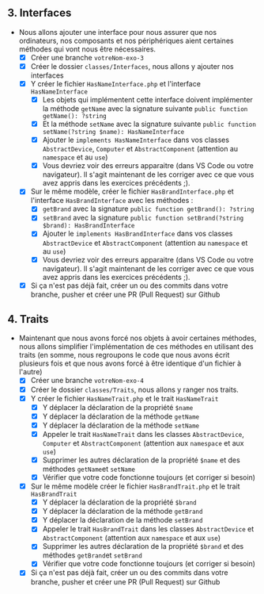 ## 3. Interfaces

- Nous allons ajouter une interface pour nous assurer que nos ordinateurs, nos composants et nos périphériques aient certaines méthodes qui vont nous être nécessaires.
  - [X] Créer une branche `votreNom-exo-3`
  - [X] Créer le dossier `classes/Interfaces`, nous allons y ajouter nos interfaces
  - [X] Y créer le fichier `HasNameInterface.php` et l'interface `HasNameInterface`
    - [X] Les objets qui implémentent cette interface doivent implémenter la méthode `getName` avec la signature suivante `public function getName(): ?string`
    - [X] Et la méthode `setName` avec la signature suivante `public function setName(?string $name): HasNameInterface`
    - [X] Ajouter le `implements HasNameInterface` dans vos classes `AbstractDevice`, `Computer` et `AbstractComponent` (attention au `namespace` et au `use`)
    - [X] Vous devriez voir des erreurs apparaitre (dans VS Code ou votre navigateur). Il s'agit maintenant de les corriger avec ce que vous avez appris dans les exercices précédents ;).
    
  - [X] Sur le même modèle, créer le fichier `HasBrandInterface.php` et l'interface `HasBrandInterface` avec les méthodes :
    - [X] `getBrand` avec la signature `public function getBrand(): ?string`
    - [X] `setBrand` avec la signature `public function setBrand(?string $brand): HasBrandInterface`
    - [X] Ajouter le `implements HasBrandInterface` dans vos classes `AbstractDevice` et `AbstractComponent` (attention au `namespace` et au `use`)
    - [x] Vous devriez voir des erreurs apparaitre (dans VS Code ou votre navigateur). Il s'agit maintenant de les corriger avec ce que vous avez appris dans les exercices précédents ;).
    
  - [X] Si ça n'est pas déjà fait, créer un ou des commits dans votre branche, pusher et créer une PR (Pull Request) sur Github
  
## 4. Traits

- Maintenant que nous avons forcé nos objets à avoir certaines méthodes, nous allons simplifier l'implémentation de ces méthodes en utilisant des traits (en somme, nous regroupons le code que nous avons écrit plusieurs fois et que nous avons forcé à être identique d'un fichier à l'autre)
  - [X] Créer une branche `votreNom-exo-4`
  - [X] Créer le dossier `classes/Traits`, nous allons y ranger nos traits.
  - [X] Y créer le fichier `HasNameTrait.php` et le trait `HasNameTrait`
    - [X] Y déplacer la déclaration de la propriété `$name`
    - [X] Y déplacer la déclaration de la méthode `getName`
    - [X] Y déplacer la déclaration de la méthode `setName`
    - [X] Appeler le trait `HasNameTrait` dans les classes `AbstractDevice`, `Computer` et `AbstractComponent` (attention aux `namespace` et aux `use`)
    - [X] Supprimer les autres déclaration de la propriété `$name` et des méthodes `getName`et `setName`
    - [X] Vérifier que votre code fonctionne toujours (et corriger si besoin)
    
  - [X] Sur le même modèle créer le fichier `HasBrandTrait.php` et le trait `HasBrandTrait`
    - [X] Y déplacer la déclaration de la propriété `$brand`
    - [X] Y déplacer la déclaration de la méthode `getBrand`
    - [X] Y déplacer la déclaration de la méthode `setBrand`
    - [X] Appeler le trait `HasBrandTrait` dans les classes `AbstractDevice` et `AbstractComponent` (attention aux `namespace` et aux `use`)
    - [X] Supprimer les autres déclaration de la propriété `$brand` et des méthodes `getBrand`et `setBrand`
    - [X] Vérifier que votre code fonctionne toujours (et corriger si besoin)
    
  - [X] Si ça n'est pas déjà fait, créer un ou des commits dans votre branche, pusher et créer une PR (Pull Request) sur Github

